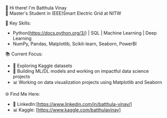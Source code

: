 👋 Hi there! I'm Batthula Vinay  
🌟 Master's Student in (EEE)Smart Electric Grid at NITW

🔧 Key Skills:  
- Python(https://docs.python.org/3/) | SQL | Machine Learning | Deep Learning 
- NumPy, Pandas, Matplotlib, Scikit-learn, Seaborn, PowerBI

📚 Current Focus:  
- 🌱 Exploring Kaggle datasets 
- 🤖 Building ML/DL models and working on impactful data science projects  
- 📊 Working on data visualization projects using Matplotlib and Seaborn
  

🌐 Find Me Here:  
- 💼 LinkedIn:[https://www.linkedin.com/in/batthula-vinay/]
- 📊 Kaggle: [https://www.kaggle.com/batthulavinay]
  
